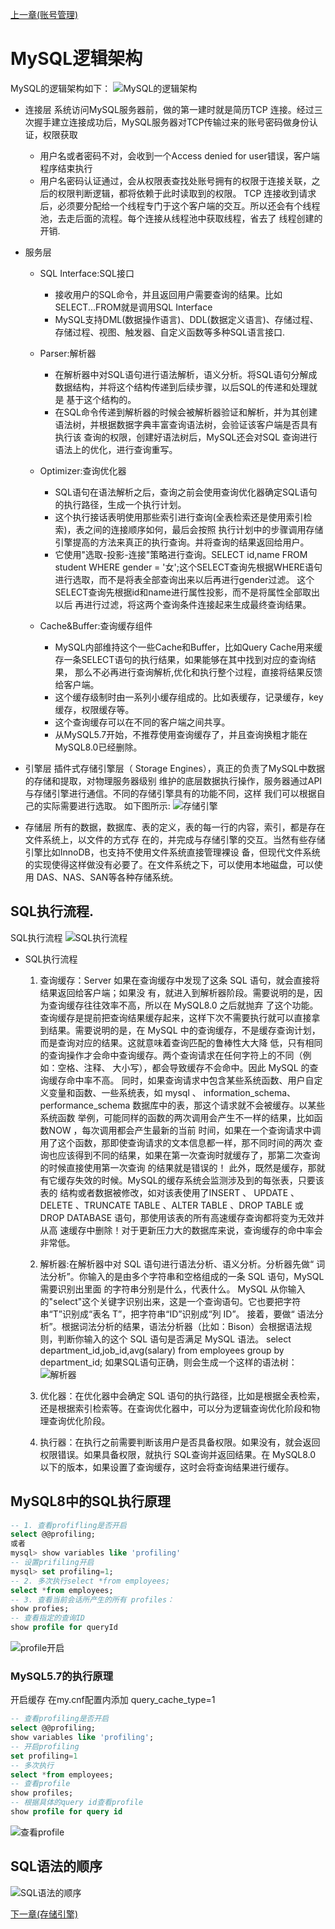 [上一章(账号管理)](./ACCOUNT_MANAGEMENT.MD)
# MySQL逻辑架构
MySQL的逻辑架构如下：
![MySQL的逻辑架构](./files/逻辑架构-1.png)
* 连接层
系统访问MySQL服务器前，做的第一建时就是简历TCP 连接。经过三次握手建立连接成功后，MySQL服务器对TCP传输过来的账号密码做身份认证，权限获取
    * 用户名或者密码不对，会收到一个Access denied for user错误，客户端程序结束执行
    * 用户名密码认证通过，会从权限表查找处账号拥有的权限于连接关联，之后的权限判断逻辑，都将依赖于此时读取到的权限。
TCP 连接收到请求后，必须要分配给一个线程专门于这个客户端的交互。所以还会有个线程池，去走后面的流程。每个连接从线程池中获取线程，省去了
线程创建的开销.

* 服务层

    * SQL Interface:SQL接口
        * 接收用户的SQL命令，并且返回用户需要查询的结果。比如SELECT...FROM就是调用SQL Interface
        * MySQL支持DML(数据操作语言)、DDL(数据定义语言)、存储过程、存储过程、视图、触发器、自定义函数等多种SQL语言接口.
    * Parser:解析器
        * 在解析器中对SQL语句进行语法解析，语义分析。将SQL语句分解成数据结构，并将这个结构传递到后续步骤，以后SQL的传递和处理就是
        基于这个结构的。
        * 在SQL命令传递到解析器的时候会被解析器验证和解析，并为其创建语法树，并根据数据字典丰富查询语法树，会验证该客户端是否具有执行该
        查询的权限，创建好语法树后，MySQL还会对SQL 查询进行语法上的优化，进行查询重写。
    * Optimizer:查询优化器
        * SQL语句在语法解析之后，查询之前会使用查询优化器确定SQL语句的执行路径，生成一个执行计划。
        * 这个执行接话表明使用那些索引进行查询(全表检索还是使用索引检索)，表之间的连接顺序如何，最后会按照
        执行计划中的步骤调用存储引擎提高的方法来真正的执行查询。并将查询的结果返回给用户。
        * 它使用"选取-投影-连接"策略进行查询。SELECT id,name FROM student WHERE gender = '女';这个SELECT查询先根据WHERE语句
        进行选取，而不是将表全部查询出来以后再进行gender过滤。 这个SELECT查询先根据id和name进行属性投影，而不是将属性全部取出以后
        再进行过滤，将这两个查询条件连接起来生成最终查询结果。
        
    * Cache&Buffer:查询缓存组件
        * MySQL内部维持这个一些Cache和Buffer，比如Query Cache用来缓存一条SELECT语句的执行结果，如果能够在其中找到对应的查询结果，
        那么不必再进行查询解析,优化和执行整个过程，直接将结果反馈给客户端。
        * 这个缓存级制时由一系列小缓存组成的。比如表缓存，记录缓存，key缓存，权限缓存等。
        * 这个查询缓存可以在不同的客户端之间共享。
        * 从MySQL5.7开始，不推荐使用查询缓存了，并且查询换粗才能在MySQL8.0已经删除。
        


* 引擎层
插件式存储引擎层（ Storage Engines），真正的负责了MySQL中数据的存储和提取，对物理服务器级别
维护的底层数据执行操作，服务器通过API与存储引擎进行通信。不同的存储引擎具有的功能不同，这样
我们可以根据自己的实际需要进行选取。
如下图所示:
![存储引擎](./files/逻辑架构-2.png)

* 存储层
所有的数据，数据库、表的定义，表的每一行的内容，索引，都是存在文件系统上，以文件的方式存
在的，并完成与存储引擎的交互。当然有些存储引擎比如InnoDB，也支持不使用文件系统直接管理裸设
备，但现代文件系统的实现使得这样做没有必要了。在文件系统之下，可以使用本地磁盘，可以使用
DAS、NAS、SAN等各种存储系统。




## SQL执行流程.
SQL执行流程
![SQL执行流程](./files/逻辑架构-3.png)
* SQL执行流程
    1. 查询缓存：Server 如果在查询缓存中发现了这条 SQL 语句，就会直接将结果返回给客户端；如果没
    有，就进入到解析器阶段。需要说明的是，因为查询缓存往往效率不高，所以在 MySQL8.0 之后就抛弃
    了这个功能。
    查询缓存是提前把查询结果缓存起来，这样下次不需要执行就可以直接拿到结果。需要说明的是，在
    MySQL 中的查询缓存，不是缓存查询计划，而是查询对应的结果。这就意味着查询匹配的鲁棒性大大降
    低，只有相同的查询操作才会命中查询缓存。两个查询请求在任何字符上的不同（例如：空格、注释、
    大小写），都会导致缓存不会命中。因此 MySQL 的查询缓存命中率不高。
    同时，如果查询请求中包含某些系统函数、用户自定义变量和函数、一些系统表，如 mysql 、
    information_schema、 performance_schema 数据库中的表，那这个请求就不会被缓存。以某些系统函数
    举例，可能同样的函数的两次调用会产生不一样的结果，比如函数NOW ，每次调用都会产生最新的当前
    时间，如果在一个查询请求中调用了这个函数，那即使查询请求的文本信息都一样，那不同时间的两次
    查询也应该得到不同的结果，如果在第一次查询时就缓存了，那第二次查询的时候直接使用第一次查询
    的结果就是错误的！
    此外，既然是缓存，那就有它缓存失效的时候。MySQL的缓存系统会监测涉及到的每张表，只要该表的
    结构或者数据被修改，如对该表使用了INSERT 、 UPDATE 、DELETE 、TRUNCATE TABLE 、ALTER
    TABLE 、DROP TABLE 或 DROP DATABASE 语句，那使用该表的所有高速缓存查询都将变为无效并从高
    速缓存中删除！对于更新压力大的数据库来说，查询缓存的命中率会非常低。
    2. 解析器:在解析器中对 SQL 语句进行语法分析、语义分析。分析器先做“ 词法分析”。你输入的是由多个字符串和空格组成的一条 SQL 语句，MySQL 需要识别出里面
     的字符串分别是什么，代表什么。 MySQL 从你输入的"select"这个关键字识别出来，这是一个查询语句。它也要把字符串“T”识别成“表名 T”，把字符串“ID”识别成“列 ID”。
     接着，要做“ 语法分析”。根据词法分析的结果，语法分析器（比如：Bison）会根据语法规则，判断你输入的这个 SQL 语句是否满足 MySQL 语法。
     select department_id,job_id,avg(salary) from employees group by department_id;
     如果SQL语句正确，则会生成一个这样的语法树：![解析器](./files/逻辑结构-4.png)
     
     3. 优化器：在优化器中会确定 SQL 语句的执行路径，比如是根据全表检索，还是根据索引检索等。在查询优化器中，可以分为逻辑查询优化阶段和物理查询优化阶段。
     
     4. 执行器：在执行之前需要判断该用户是否具备权限。如果没有，就会返回权限错误。如果具备权限，就执行 SQL查询并返回结果。在 MySQL8.0 以下的版本，如果设置了查询缓存，这时会将查询结果进行缓存。



## MySQL8中的SQL执行原理
```sql
-- 1. 查看profifling是否开启
select @@profiling;
或者
mysql> show variables like 'profiling'
-- 设置prifiling开启
mysql> set profiling=1;
-- 2. 多次执行select *from employees;
select *from employees;
-- 3. 查看当前会话所产生的所有 profiles：
show profies;
-- 查看指定的查询ID
show profile for queryId
```
![profile开启](./files/逻辑结构-5.png)


### MySQL5.7的执行原理
开启缓存
在my.cnf配置内添加
query_cache_type=1
```sql
-- 查看profiling是否开启
select @@profiling;
show variables like 'profiling';
-- 开启profiling
set profiling=1
-- 多次执行
select *from employees;
-- 查看profile
show profiles;
-- 根据具体的query id查看profile
show profile for query id
```
![查看profile](./files/逻辑结构-6.png)

## SQL语法的顺序
![SQL语法的顺序](./files/逻辑结构-7.png)






[下一章(存储引擎)](./STORAGE_ENGINE.MD)















































